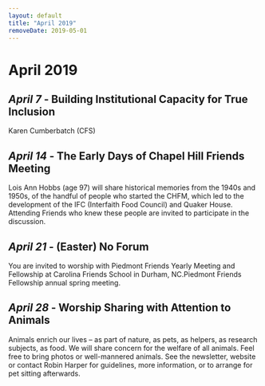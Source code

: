 ```yaml
---
layout: default
title: "April 2019"
removeDate: 2019-05-01
---
```


# April  2019

## _April 7_ - Building Institutional Capacity for True Inclusion

Karen Cumberbatch (CFS)

## _April 14_ - The Early Days of Chapel Hill Friends Meeting

Lois Ann Hobbs (age 97) will share historical memories from the 1940s and 1950s, of the handful of people who started the CHFM, which led to the development of the IFC (Interfaith Food Council) and Quaker House. Attending Friends who knew these people are invited to participate in the discussion.

## _April 21_ - (Easter) No Forum

You are invited to worship with Piedmont Friends Yearly Meeting and Fellowship at Carolina Friends School in Durham, NC.Piedmont Friends Fellowship annual spring meeting.

## _April 28_ - Worship Sharing with Attention to Animals

Animals enrich our lives – as part of nature, as pets, as helpers, as research subjects, as food. We will share concern for the welfare of all animals. Feel free to bring photos or well-mannered animals. See the newsletter, website or contact Robin Harper for guidelines, more information, or to arrange for pet sitting afterwards.
